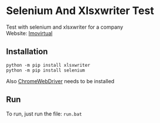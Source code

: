 # Selenium And Xlsxwriter Test
Test with selenium and xlsxwriter for a company \
Website: [Imovirtual](https://www.imovirtual.com)
## Installation
```
python -m pip install xlsxwriter
python -m pip install selenium
```
Also [ChromeWebDriver](https://chromedriver.chromium.org) needs to be installed
## Run
To run, just run the file: ```run.bat```

